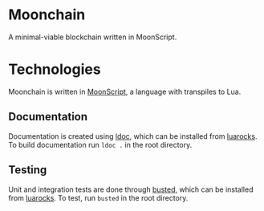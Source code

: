 # Moonchain

A minimal-viable blockchain written in MoonScript.

# Technologies

Moonchain is written in [MoonScript], a language with transpiles to
Lua.

## Documentation

Documentation is created using [ldoc], which can be installed from
[luarocks]. To build documentation run `ldoc .` in the root directory.

## Testing

Unit and integration tests are done through [busted], which can be
installed from [luarocks]. To test, run `busted` in the root
directory.

[moonscript]: https://moonscript.org/
[luarocks]: https://luarocks.org/
[ldoc]: https://stevedonovan.github.io/ldoc/
[busted]: https://olivinelabs.com/busted/
